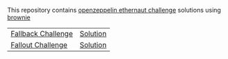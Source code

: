 This repository contains [openzeppelin ethernaut challenge](https://ethernaut.openzeppelin.com/) solutions using [brownie](https://eth-brownie.readthedocs.io)

|   |   |
|---|---|
| [Fallback Challenge](https://ethernaut.openzeppelin.com/level/0x9CB391dbcD447E645D6Cb55dE6ca23164130D008) | [Solution](01-fallback/fallback)|
| [Fallout Challenge](https://ethernaut.openzeppelin.com/level/0x5732B2F88cbd19B6f01E3a96e9f0D90B917281E5) | [Solution](02-fallout/fallout) |

